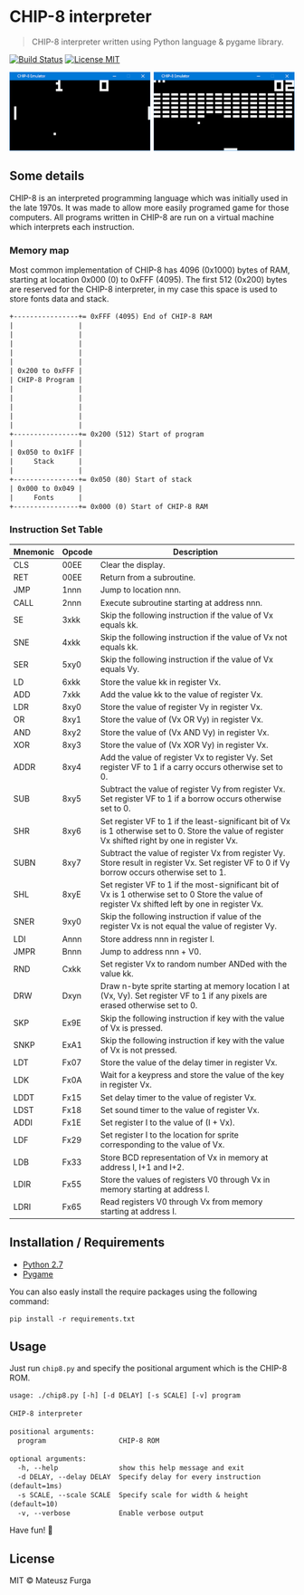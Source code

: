 # CHIP-8 interpreter
> CHIP-8 interpreter written using Python language & pygame library.

[![Build Status](https://travis-ci.org/mfurga/chip8.svg?branch=master)](https://travis-ci.org/mfurga/chip8)
[![License MIT](https://img.shields.io/badge/License-MIT-green.svg)](https://github.com/mfurga/chip8/blob/master/LICENSE)

![CHIP-8 Games](https://raw.githubusercontent.com/mfurga/chip8/master/demo.png)

## Some details
CHIP-8 is an interpreted programming language which was initially used in the late 1970s. It was made to allow more easily programed game for those computers. All programs written in CHIP-8 are run on a virtual machine which interprets each instruction.

### Memory map
Most common implementation of CHIP-8 has 4096 (0x1000) bytes of RAM, starting at location 0x000 (0) to 0xFFF (4095). The first 512 (0x200) bytes are reserved for the CHIP-8 interpreter, in my case this space is used to store fonts data and stack.

```
+----------------+= 0xFFF (4095) End of CHIP-8 RAM
|                |
|                |
|                |
|                |
|                |
| 0x200 to 0xFFF |
| CHIP-8 Program |
|                |
|                |
|                |
|                |
|                |
+----------------+= 0x200 (512) Start of program
|                |
| 0x050 to 0x1FF |
|     Stack      |
|                | 
+----------------+= 0x050 (80) Start of stack 
| 0x000 to 0x049 | 
|     Fonts      |
+----------------+= 0x000 (0) Start of CHIP-8 RAM
```

### Instruction Set Table

| Mnemonic | Opcode | Description |
|----------|--------|------------------------------------------------------------------------------------------------------------------------------------------------------|
| CLS | 00EE | Clear the display. |
| RET | 00EE | Return from a subroutine. |
| JMP | 1nnn | Jump to location nnn. |
| CALL | 2nnn | Execute subroutine starting at address nnn. |
| SE | 3xkk | Skip the following instruction if the value of Vx equals kk. |
| SNE | 4xkk | Skip the following instruction if the value of Vx not equals kk.  |
| SER | 5xy0 | Skip the following instruction if the value of Vx equals Vy. |
| LD | 6xkk | Store the value kk in register Vx. |
| ADD | 7xkk | Add the value kk to the value of register Vx. |
| LDR | 8xy0 | Store the value of register Vy in register Vx. |
| OR | 8xy1 | Store the value of (Vx OR Vy) in register Vx. |
| AND | 8xy2 | Store the value of (Vx AND Vy) in register Vx. |
| XOR | 8xy3 | Store the value of (Vx XOR Vy) in register Vx. |
| ADDR | 8xy4 | Add the value of register Vx to register Vy. Set register VF to 1 if a carry occurs otherwise set to 0. |
| SUB | 8xy5 | Subtract the value of register Vy from register Vx. Set register VF to 1 if a borrow occurs otherwise set to 0. |
| SHR | 8xy6 |  Set register VF to 1 if the least-significant bit of Vx is 1 otherwise set to 0. Store the value of register Vx shifted right by one in register Vx. |
| SUBN | 8xy7 | Subtract the value of register Vx from register Vy. Store result in register Vx. Set register VF to 0 if Vy borrow occurs otherwise set to 1. |
| SHL | 8xyE | Set register VF to 1 if the most-significant bit of Vx is 1 otherwise set to 0 Store the value of register Vx shifted left by one in register Vx. |
| SNER | 9xy0 | Skip the following instruction if value of the register Vx is not equal the value of register Vy. |
| LDI | Annn | Store address nnn in register I. |
| JMPR | Bnnn | Jump to address nnn + V0. |
| RND | Cxkk | Set register Vx to random number ANDed with the value kk. |
| DRW | Dxyn | Draw n-byte sprite starting at memory location I at (Vx, Vy). Set register VF to 1 if any pixels are erased otherwise set to 0. |
| SKP | Ex9E | Skip the following instruction if key with the value of Vx is pressed. |
| SNKP | ExA1 | Skip the following instruction if key with the value of Vx is not pressed. |
| LDT | Fx07 | Store the value of the delay timer in register Vx. |
| LDK | Fx0A | Wait for a keypress and store the value of the key in register Vx. |
| LDDT | Fx15 | Set delay timer to the value of register Vx. |
| LDST | Fx18 | Set sound timer to the value of register Vx. |
| ADDI | Fx1E | Set register I to the value of (I + Vx). |
| LDF | Fx29 | Set register I to the location for sprite corresponding to the value of Vx. |
| LDB | Fx33 | Store BCD representation of Vx in memory at address I, I+1 and I+2. |
| LDIR | Fx55 | Store the values of registers V0 through Vx in memory starting at address I. |
| LDRI | Fx65 | Read registers V0 through Vx from memory starting at address I. |

## Installation / Requirements

- [Python 2.7](https://www.python.org/downloads/)
- [Pygame](https://www.pygame.org/wiki/GettingStarted)

You can also easly install the require packages using the following command:
```
pip install -r requirements.txt
```

## Usage
Just run `chip8.py` and specify the positional argument which is the CHIP-8 ROM.
```
usage: ./chip8.py [-h] [-d DELAY] [-s SCALE] [-v] program

CHIP-8 interpreter

positional arguments:
  program                  CHIP-8 ROM

optional arguments:
  -h, --help               show this help message and exit
  -d DELAY, --delay DELAY  Specify delay for every instruction (default=1ms)
  -s SCALE, --scale SCALE  Specify scale for width & height (default=10)
  -v, --verbose            Enable verbose output
```

Have fun! :tada:

## License
MIT &copy; Mateusz Furga
